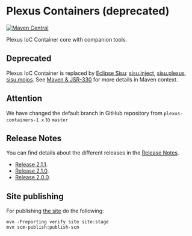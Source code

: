 Plexus Containers (deprecated)
============

[![Maven Central](https://img.shields.io/maven-central/v/org.codehaus.plexus/plexus-containers.svg?label=Maven%20Central)](https://search.maven.org/artifact/org.codehaus.plexus/plexus-containers)

Plexus IoC Container core with companion tools.

## Deprecated

Plexus IoC Container is replaced by [Eclipse Sisu](https://www.eclipse.org/sisu/): [sisu.inject](https://github.com/eclipse/sisu.inject), [sisu.plexus](https://github.com/eclipse/sisu.plexus), [sisu.mojos](https://github.com/eclipse/sisu.mojos/). See [Maven & JSR-330](https://maven.apache.org/maven-jsr330.html) for more details in Maven context.

## Attention

We have changed the default branch in GitHub repository from `plexus-containers-1.x` to `master`

## Release Notes

You can find details about the different releases in the [Release Notes](https://github.com/codehaus-plexus/plexus-containers/blob/master/ReleaseNotes.md).

 * [Release 2.1.1](https://github.com/codehaus-plexus/plexus-containers/blob/master/ReleaseNotes.md#plexus-containers-211).
 * [Release 2.1.0](https://github.com/codehaus-plexus/plexus-containers/blob/master/ReleaseNotes.md#plexus-containers-210).
 * [Release 2.0.0](https://github.com/codehaus-plexus/plexus-containers/blob/master/ReleaseNotes.md#plexus-containers-200).

## Site publishing

For publishing [the site](https://codehaus-plexus.github.io/plexus-containers/) do the following:

```
mvn -Preporting verify site site:stage
mvn scm-publish:publish-scm
```

